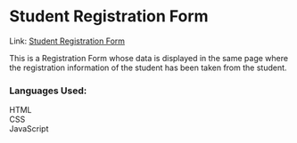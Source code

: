 # Student Registration Form
Link: [Student Registration Form](https://sonianshika.github.io/Student-Registration-Form/)

This is a Registration Form whose data is displayed in the same page where the registration information of the student has been taken from the student.<br>

<h3>Languages Used:</h3>
    HTML<br>
    CSS<br>
    JavaScript<br>
